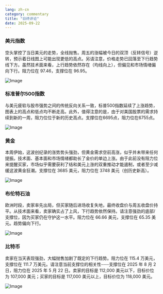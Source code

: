 ```yaml
---
lang: zh-cn
category: commentary
title: "日终评论"
date: 2025-09-22
---
```


### 美元指数

空头掌控了当日美元的走势，全线抛售。周五的涨幅被今日的双顶（反转信号）逆转，预示着日线图上可能出现更低的高点。另请注意，价格走势已回落至下行趋势线下方。虽然技术面来看，上行趋势依然存在（均线向上），但偏见和市场情绪偏向下行。阻力位在 97.46，支撑位在 96.95。

![Image](https://markleighedu.github.io/img/Sep-2025/22-Sep-2025/usdindex.jpg)

### 标准普尔500指数

与美元疲软与股市强势之间的传统反向关系一致，标普500指数延续了上涨趋势，图表上的高点和低点均不断走高。此外，值得注意的是，由于对美国股票的需求持续到新的一周，阻力位位于新的历史高点。支撑位在6695点，阻力位在6755点。

![Image](https://markleighedu.github.io/img/Sep-2025/22-Sep-2025/sp500.jpg)

### 黄金

本周伊始，这波创纪录的涨势势头强劲，但黄金需求空前高涨，似乎并未带来任何提振。技术面、基本面和市场情绪都助长了金价的单边上涨。由于此前没有阻力位来提醒买家，市场似乎需要获利了结和美元上涨的双重推动才能遏制，或者至少减缓这波黄金狂潮。支撑位在 3685 美元，阻力位在 3748 美元（创历史新高）。

![Image](https://markleighedu.github.io/img/Sep-2025/22-Sep-2025/gold.jpg)

### 布伦特石油

欧洲时段，卖家率先出局，但买家随后进场收复失地，最终收盘价与周五收盘价持平。从技术面来看，卖家确实占了上风，下行趋势依然保持。请注意强劲的底部/支撑位，因为买家仍在守护这一水平。阻力位在 66.66 美元，支撑位在 65.35 美元。趋势偏向下行。

![Image](https://markleighedu.github.io/img/Sep-2025/22-Sep-2025/brentoil.jpg)

### 比特币

卖家在当天表现强劲，大幅抛售加剧了既定的下行趋势。阻力位在 115.4 万美元，支撑位在 111.7 万美元。请注意当前支撑位的相关性----支撑位在 2025 年 8 月 2 日，阻力位在 2025 年 5 月 22 日。卖家的目标是 112,000 美元以下，目标价位为 107,000 美元；买家的目标是 117,000 美元以上，目标价位为 118,000 美元。

![Image](https://markleighedu.github.io/img/Sep-2025/22-Sep-2025/bitcoin.jpg)

